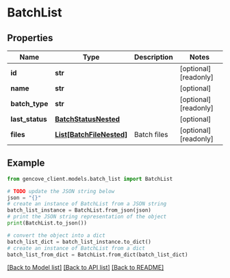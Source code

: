 # BatchList


## Properties

Name | Type | Description | Notes
------------ | ------------- | ------------- | -------------
**id** | **str** |  | [optional] [readonly]
**name** | **str** |  | [optional]
**batch_type** | **str** |  | [optional] [readonly]
**last_status** | [**BatchStatusNested**](BatchStatusNested.md) |  | [optional]
**files** | [**List[BatchFileNested]**](BatchFileNested.md) | Batch files | [optional] [readonly]

## Example

```python
from gencove_client.models.batch_list import BatchList

# TODO update the JSON string below
json = "{}"
# create an instance of BatchList from a JSON string
batch_list_instance = BatchList.from_json(json)
# print the JSON string representation of the object
print(BatchList.to_json())

# convert the object into a dict
batch_list_dict = batch_list_instance.to_dict()
# create an instance of BatchList from a dict
batch_list_from_dict = BatchList.from_dict(batch_list_dict)
```
[[Back to Model list]](../README.md#documentation-for-models) [[Back to API list]](../README.md#documentation-for-api-endpoints) [[Back to README]](../README.md)

